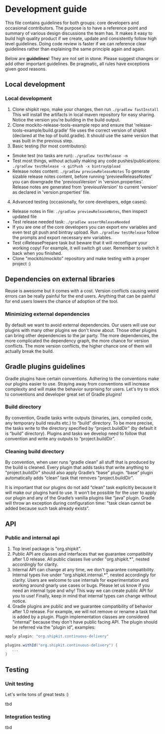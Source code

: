 # Development guide

This file contains guidelines for both groups: core developers and occasional contributors.
The purpose is to have a reference point and summary of various design discussions the team has.
It makes it easy to build high quality product if we create, update and consistently follow high level guidelines.
Doing code review is faster if we can reference clear guidelines rather than explaining the same principle again and again.

Below are **guidelines**!
They are not set in stone.
Please suggest changes or add other important guidelines.
Be pragmatic, all rules have exceptions given good reasons.

## Local development

### Local development

1. Clone shipkit repo, make your changes, then run ```./gradlew fastInstall```
This will install the artifacts in local maven repository for easy sharing.
Notice the version you're building in the build output.
2. Clone mockito-release-tools-example repo and ensure that 'release-tools-example/build.gradle' file uses the correct version of shipkit (declared at the top of build.gradle).
It should use the same version that was built in the previous step.
3. Basic testing (for most contributors):
 - Smoke test (no tasks are run): ```./gradlew testRelease -m```
 - Test most things, without actually making any code pushes/publications: ```./gradlew testRelease -x gitPush -x bintrayUpload```
 - Release notes content: ```./gradlew previewReleaseNotes```
    To generate sizable release notes content, before running 'previewReleaseNotes' you can downgrade the 'previousVersion' in 'version.properties'.
    Release notes are generated from 'previousVersion' to current 'version' as declared in 'version.properties' file.
4. Advanced testing (occasionally, for core developers, edge cases):
 - Release notes in file: ```./gradlew previewReleaseNotes```, then inspect updated file
 - Test release needed task: ```./gradlew assertReleaseNeeded```
 - If you are one of the core developers you can export env variables and even test git push and bintray upload.
 Run ```./gradlew testRelease``` follow the prompts and export necessary env variables.
 - Test ciReleasePrepare task but beware that it will reconfigure your working copy!
 For example, it will switch git user.
 Remember to switch it back when you finished.
 - Clone "mockito/mockito" repository and make testing with a proper project :)

## Dependencies on external libraries

Reuse is awesome but it comes with a cost.
Version conflicts causing weird errors can be really painful for the end users.
Anything that can be painful for end users lowers the chance of adoption of the tool.

### Minimizing external dependencies

By default we want to avoid external dependencies.
Our users will use our plugins with many other plugins we don't know about.
Those other plugins can bring other dependencies to the jar party.
The more dependencies, the more complicated the dependency graph, the more chance for version conflicts.
The more version conflicts, the higher chance one of them will actually break the build.

## Gradle plugins guidelines

Gradle plugins have certain conventions.
Adhering to the conventions make our plugins easier to use.
Straying away from conventions will increase complexity and will make the behavior surprising for users.
Let's try to stick to conventions and developer great set of Gradle plugins!

### Build directory

By convention, Gradle tasks write outputs (binaries, jars, compiled code, any temporary build results etc.) to “build” directory.
To be more precise, the tasks write to the directory specified by “project.buildDir” (by default it is “build” directory).
Plugins and tasks we develop need to follow that convention and write any outputs to “project.buildDir”.

### Cleaning build directory

By convention, when user runs “gradle clean” all stuff that is produced by the build is cleaned.
Every plugin that adds tasks that write anything to "project.buildDir" should also apply Gradle’s “base” plugin.
“base” plugin automatically adds “clean” task that removes "project.buildDir".

It is important that our plugins do not add “clean” task explicitly because it will make our plugins hard to use. It won’t be possible for the user to apply our plugin and any of the Gradle’s vanilla plugins like “java” plugin.
Gradle will throw an exception during configuration time: "task clean cannot be added because such task already exists”.

## API

### Public and internal api

1. Top level package is "org.shipkit".
2. Public API are classes and interfaces that we guarantee compatibility after 1.0 release.
    All public classes live under "org.shipkit.*", nested accordingly for clarity.
3. Internal API can change at any time, we don't guarantee compatibility.
    Internal types live under "org.shipkit.internal.*", nested accordingly for clarity.
    Users are welcome to use internals for experimentation and working around gnarly use cases or bugs.
    Please let us know if you need an internal type and why!
    This way we can create public API for you to use!
    Finally, keep in mind that internal types can change without notice.
4. Gradle plugins are public and we guarantee compatibility of behavior after 1.0 release.
    For example, we will not remove or rename a task that is added by a plugin.
    Plugin implementation classes are considered "internal" because they don't have public facing API.
    The plugin should be referred via the "plugin id", examples:

```Groovy
apply plugin: "org.shipkit.continuous-delivery"

plugins.withId("org.shipkit.continuous-delivery") {
   ...
}
```

## Testing

### Unit testing

Let's write tons of great tests :)

tbd

### Integration testing

tbd

